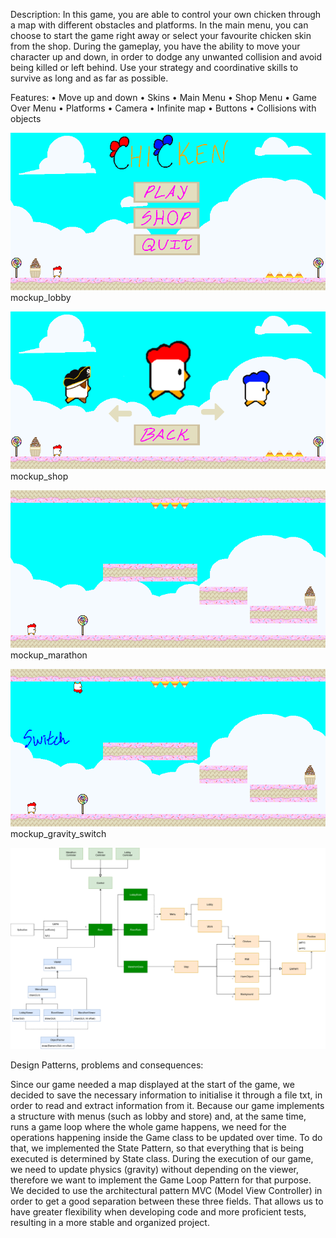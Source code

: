Description: 
In this game, you are able to control your own chicken through a map with different obstacles and platforms. In the main menu, you can choose to start the game right away or select your favourite chicken skin from the shop. During the gameplay, you have the ability to move your character up and down, in order to dodge any unwanted collision and avoid being killed or left behind. Use your strategy and coordinative skills to survive as long and as far as possible.

Features: •	Move up and down •	Skins •	Main Menu •	Shop Menu •	Game Over Menu •	Platforms •	Camera •	Infinite map •	Buttons •	Collisions with objects

![img_5.png](docs/PNG/Mockups/img_5.png)
mockup_lobby

![img_7.png](docs/PNG/Mockups/img_7.png)
mockup_shop

![img_4.png](docs/PNG/Mockups/img_4.png)
mockup_marathon

![img_6.png](docs/PNG/Mockups/img_6.png)
mockup_gravity_switch

![img_9.png](docs/PNG/UML/img_9.png)

Design Patterns, problems and consequences:

Since our game needed a map displayed at the start of the game, we decided to save the necessary information to initialise it through a file txt, in order to read and extract information from it. Because our game implements a structure with menus (such as lobby and store) and, at the same time, runs a game loop where the whole game happens, we need for the operations happening inside the Game class to be updated over time. To do that, we implemented the State Pattern, so that everything that is being executed is determined by State class. During the execution of our game, we need to update physics (gravity) without depending on the viewer, therefore we want to implement the Game Loop Pattern for that purpose. We decided to use the architectural pattern MVC (Model View Controller) in order to get a good separation between these three fields. That allows us to have greater flexibility when developing code and more proficient tests, resulting in a more stable and organized project.